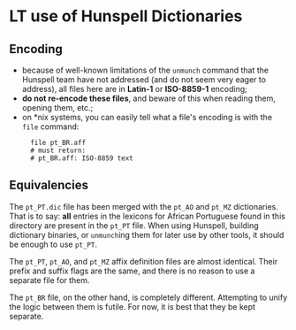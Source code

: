 # LT use of Hunspell Dictionaries

## Encoding
- because of well-known limitations of the `unmunch` command that the Hunspell team have not addressed (and do not seem
  very eager to address), all files here are in **Latin-1** or **ISO-8859-1** encoding;
- **do not re-encode these files**, and beware of this when reading them, opening them, etc.;
- on *nix systems, you can easily tell what a file's encoding is with the `file` command:
  ```shell
    file pt_BR.aff
    # must return:
    # pt_BR.aff: ISO-8859 text
  ```
  
## Equivalencies
The `pt_PT.dic` file has been merged with the `pt_AO` and `pt_MZ` dictionaries. That is to say: **all** entries in the
lexicons for African Portuguese found in this directory are present in the `pt_PT` file. When using Hunspell, building
dictionary binaries, or `unmunch`ing them for later use by other tools, it should be enough to use `pt_PT`.

The `pt_PT`, `pt_AO`, and `pt_MZ` affix definition files are almost identical. Their prefix and suffix flags are the
same, and there is no reason to use a separate file for them.

The `pt_BR` file, on the other hand, is completely different. Attempting to unify the logic between them is futile.
For now, it is best that they be kept separate.

